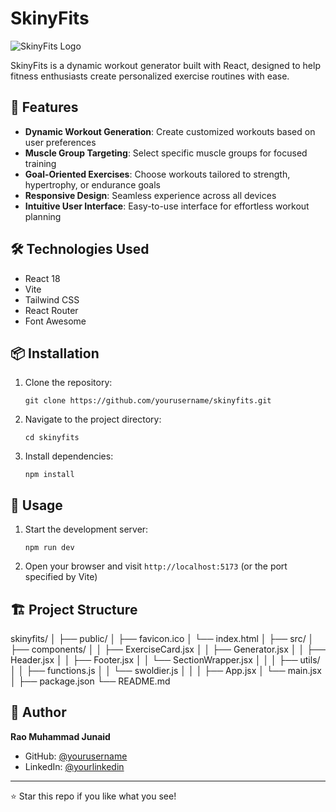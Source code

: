 # SkinyFits

![SkinyFits Logo]()

SkinyFits is a dynamic workout generator built with React, designed to help fitness enthusiasts create personalized exercise routines with ease.

## 🚀 Features

- **Dynamic Workout Generation**: Create customized workouts based on user preferences
- **Muscle Group Targeting**: Select specific muscle groups for focused training
- **Goal-Oriented Exercises**: Choose workouts tailored to strength, hypertrophy, or endurance goals
- **Responsive Design**: Seamless experience across all devices
- **Intuitive User Interface**: Easy-to-use interface for effortless workout planning

## 🛠️ Technologies Used

- React 18
- Vite
- Tailwind CSS
- React Router
- Font Awesome

## 📦 Installation

1. Clone the repository:
   ```
   git clone https://github.com/yourusername/skinyfits.git
   ```
2. Navigate to the project directory:
   ```
   cd skinyfits
   ```
3. Install dependencies:
   ```
   npm install
   ```

## 🚀 Usage

1. Start the development server:
   ```
   npm run dev
   ```
2. Open your browser and visit `http://localhost:5173` (or the port specified by Vite)

## 🏗️ Project Structure
skinyfits/
│
├── public/
│   ├── favicon.ico
│   └── index.html
│
├── src/
│   ├── components/
│   │   ├── ExerciseCard.jsx
│   │   ├── Generator.jsx
│   │   ├── Header.jsx
│   │   ├── Footer.jsx
│   │   └── SectionWrapper.jsx
│   │
│   ├── utils/
│   │   ├── functions.js
│   │   └── swoldier.js
│   │
│   ├── App.jsx
│   └── main.jsx
│
├── package.json
└── README.md


## 👤 Author

**Rao Muhammad Junaid**

- GitHub: [@yourusername](https://github.com/junaidrao47)
- LinkedIn: [@yourlinkedin](https://linkedin.com/in/yourlinkedin)

---

⭐️ Star this repo if you like what you see!
